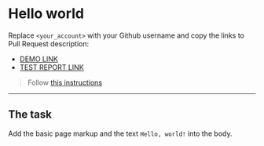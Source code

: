 # Hello world
Replace `<your_account>` with your Github username and copy the links to Pull Request description:
- [DEMO LINK](https://AndrewBessik.github.io/layout_hello-world/)
- [TEST REPORT LINK](https://AndrewBessik.github.io/layout_hello-world/report/html_report/)

> Follow [this instructions](https://mate-academy.github.io/layout_task-guideline/#how-to-solve-the-layout-tasks-on-github)
___

## The task
Add the basic page markup and the text `Hello, world!` into the body.
